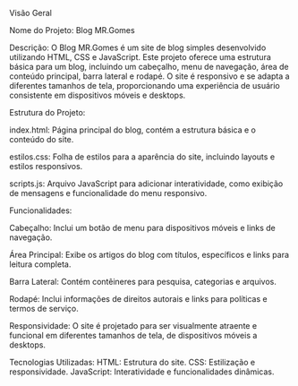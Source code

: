 Visão Geral

Nome do Projeto: Blog MR.Gomes

Descrição: O Blog MR.Gomes é um site de blog simples desenvolvido utilizando HTML, CSS e JavaScript. Este projeto oferece uma estrutura básica para um blog, incluindo um cabeçalho, menu de navegação, área de conteúdo principal, barra lateral e rodapé. O site é responsivo e se adapta a diferentes tamanhos de tela, proporcionando uma experiência de usuário consistente em dispositivos móveis e desktops.

Estrutura do Projeto:

index.html: Página principal do blog, contém a estrutura básica e o conteúdo do site.

estilos.css: Folha de estilos para a aparência do site, incluindo layouts e estilos responsivos.

scripts.js: Arquivo JavaScript para adicionar interatividade, como exibição de mensagens e funcionalidade do menu responsivo.



Funcionalidades:

Cabeçalho: Inclui um botão de menu para dispositivos móveis e links de navegação.

Área Principal: Exibe os artigos do blog com títulos, específicos e links para leitura completa.

Barra Lateral: Contém contêineres para pesquisa, categorias e arquivos.

Rodapé: Inclui informações de direitos autorais e links para políticas e termos de serviço.

Responsividade: O site é projetado para ser visualmente atraente e funcional em diferentes tamanhos de tela, de dispositivos móveis a desktops.



Tecnologias Utilizadas: HTML: Estrutura do site.
CSS: Estilização e responsividade.
JavaScript: Interatividade e funcionalidades dinâmicas.
